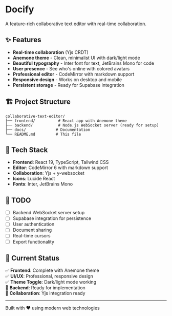 # Docify

A feature-rich collaborative text editor with real-time collaboration.

## ✨ Features
- **Real-time collaboration** (Yjs CRDT)
- **Anemone theme** - Clean, minimalist UI with dark/light mode
- **Beautiful typography** - Inter font for text, JetBrains Mono for code
- **User presence** - See who's online with colored avatars
- **Professional editor** - CodeMirror with markdown support
- **Responsive design** - Works on desktop and mobile
- **Persistent storage** - Ready for Supabase integration

## 🏗️ Project Structure
```
collaborative-text-editor/
├── frontend/          # React app with Anemone theme
├── backend/           # Node.js WebSocket server (ready for setup)
├── docs/             # Documentation
└── README.md         # This file
```

## 🔧 Tech Stack
- **Frontend**: React 19, TypeScript, Tailwind CSS
- **Editor**: CodeMirror 6 with markdown support
- **Collaboration**: Yjs + y-websocket
- **Icons**: Lucide React
- **Fonts**: Inter, JetBrains Mono

## 📝 TODO
- [ ] Backend WebSocket server setup
- [ ] Supabase integration for persistence
- [ ] User authentication
- [ ] Document sharing
- [ ] Real-time cursors
- [ ] Export functionality

## 🎯 Current Status
✅ **Frontend**: Complete with Anemone theme  
✅ **UI/UX**: Professional, responsive design  
✅ **Theme Toggle**: Dark/light mode working  
🔄 **Backend**: Ready for implementation  
🔄 **Collaboration**: Yjs integration ready  

---

Built with ❤️ using modern web technologies
